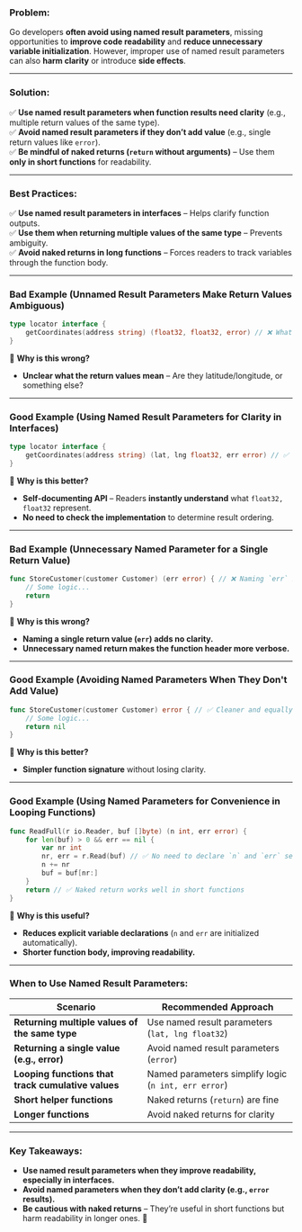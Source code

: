 ### **Problem:**

Go developers **often avoid using named result parameters**, missing opportunities to **improve code readability** and **reduce unnecessary variable initialization**. However, improper use of named result parameters can also **harm clarity** or introduce **side effects**.

---

### **Solution:**

✅ **Use named result parameters when function results need clarity** (e.g., multiple return values of the same type).  
✅ **Avoid named result parameters if they don’t add value** (e.g., single return values like `error`).  
✅ **Be mindful of naked returns (`return` without arguments)** – Use them **only in short functions** for readability.

---

### **Best Practices:**

✅ **Use named result parameters in interfaces** – Helps clarify function outputs.  
✅ **Use them when returning multiple values of the same type** – Prevents ambiguity.  
✅ **Avoid naked returns in long functions** – Forces readers to track variables through the function body.

---

### **Bad Example (Unnamed Result Parameters Make Return Values Ambiguous)**

```go
type locator interface {
	getCoordinates(address string) (float32, float32, error) // ❌ What do these floats represent?
}
```

🔴 **Why is this wrong?**

- **Unclear what the return values mean** – Are they latitude/longitude, or something else?

---

### **Good Example (Using Named Result Parameters for Clarity in Interfaces)**

```go
type locator interface {
	getCoordinates(address string) (lat, lng float32, err error) // ✅ Clear meaning of return values
}
```

🔵 **Why is this better?**

- **Self-documenting API** – Readers **instantly understand** what `float32, float32` represent.
- **No need to check the implementation** to determine result ordering.

---

### **Bad Example (Unnecessary Named Parameter for a Single Return Value)**

```go
func StoreCustomer(customer Customer) (err error) { // ❌ Naming `err` is unnecessary
	// Some logic...
	return
}
```

🔴 **Why is this wrong?**

- **Naming a single return value (`err`) adds no clarity.**
- **Unnecessary named return makes the function header more verbose.**

---

### **Good Example (Avoiding Named Parameters When They Don't Add Value)**

```go
func StoreCustomer(customer Customer) error { // ✅ Cleaner and equally readable
	// Some logic...
	return nil
}
```

🔵 **Why is this better?**

- **Simpler function signature** without losing clarity.

---

### **Good Example (Using Named Parameters for Convenience in Looping Functions)**

```go
func ReadFull(r io.Reader, buf []byte) (n int, err error) {
	for len(buf) > 0 && err == nil {
		var nr int
		nr, err = r.Read(buf) // ✅ No need to declare `n` and `err` separately
		n += nr
		buf = buf[nr:]
	}
	return // ✅ Naked return works well in short functions
}
```

🔵 **Why is this useful?**

- **Reduces explicit variable declarations** (`n` and `err` are initialized automatically).
- **Shorter function body, improving readability.**

---

### **When to Use Named Result Parameters:**

|**Scenario**|**Recommended Approach**|
|---|---|
|**Returning multiple values of the same type**|Use named result parameters (`lat, lng float32`)|
|**Returning a single value (e.g., error)**|Avoid named result parameters (`error`)|
|**Looping functions that track cumulative values**|Named parameters simplify logic (`n int, err error`)|
|**Short helper functions**|Naked returns (`return`) are fine|
|**Longer functions**|Avoid naked returns for clarity|

---

### **Key Takeaways:**

- **Use named result parameters when they improve readability, especially in interfaces.**
- **Avoid named parameters when they don’t add clarity (e.g., `error` results).**
- **Be cautious with naked returns** – They’re useful in short functions but harm readability in longer ones. 🚀